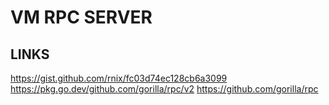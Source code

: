 # VM RPC SERVER

## LINKS
https://gist.github.com/rnix/fc03d74ec128cb6a3099
https://pkg.go.dev/github.com/gorilla/rpc/v2
https://github.com/gorilla/rpc
